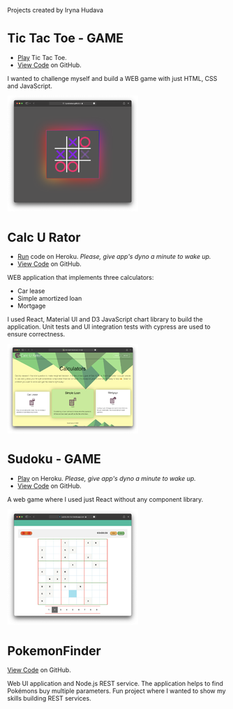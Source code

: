 Projects created by Iryna Hudava

# Tic Tac Toe - GAME
- [Play](https://irynahudava.github.io/TicTacToeGame) Tic Tac Toe.
- [View Code](https://github.com/IrynaHudava/TicTacToeGame) on GitHub.

I wanted to challenge myself and build a WEB game with just HTML, CSS and JavaScript.

<img src="./assets/tic-tac-toe.png" width="300" alt="Tic Tac Toe - GAME"/>

# Calc U Rator
- [Run](https://irynahudava.github.io/Projects/docs/index.html) code on Heroku. _Please, give app's dyno a minute to wake up._
- [View Code](https://github.com/IrynaHudava/CalcuRator) on GitHub.

WEB application that implements three calculators: 
* Car lease
* Simple amortized loan
* Mortgage

I used React, Material UI and D3 JavaScript chart library to build the application. Unit tests and UI integration tests with cypress are used to ensure correctness.

<img src="./assets/calc-u-rator.png" width="300" alt="Calc U Rator"/>

# Sudoku - GAME
- [Play](https://sudoku-for-fun.herokuapp.com) on Heroku. _Please, give app's dyno a minute to wake up._
- [View Code](https://github.com/IrynaHudava/Sudoku) on GitHub.

A web game where I used just React without any component library.

<img src="./assets/sudoku.png" width="300" alt="Sudoku - GAME"/>

# PokemonFinder
[View Code](https://github.com/IrynaHudava/PokemonFinderApp) on GitHub.

Web UI application and Node.js REST service. The application helps to find Pokémons buy multiple parameters. Fun project where I wanted to show my skills building REST services.